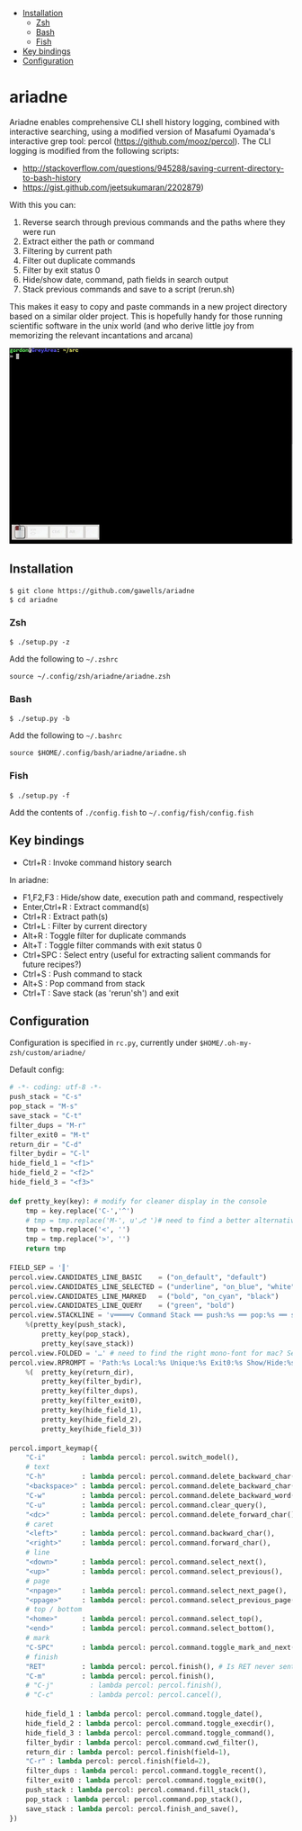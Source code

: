 - [Installation](#installation)
  - [Zsh](#zsh)
  - [Bash](#bash)
  - [Fish](#fish)
- [Key bindings](#keybindigs)
- [Configuration](#configuration)

# ariadne

Ariadne enables comprehensive CLI shell history logging, combined with interactive searching, using a modified version of Masafumi Oyamada's interactive grep tool: percol (https://github.com/mooz/percol). The CLI logging is modified from the following scripts:

- http://stackoverflow.com/questions/945288/saving-current-directory-to-bash-history
- https://gist.github.com/jeetsukumaran/2202879)

With this you can:

1. Reverse search through previous commands and the paths where they were run
2. Extract either the path or command
3. Filtering by current path
4. Filter out duplicate commands
5. Filter by exit status 0
6. Hide/show date, command, path fields in search output
7. Stack previous commands and save to a script (rerun.sh)

This makes it easy to copy and paste commands in a new project directory based on a similar older project. This is hopefully handy for those running scientific software in the unix world (and who derive little joy from memorizing the relevant incantations and arcana)

![animation](https://github.com/gawells/demos/blob/master/ariadne1.gif)

## Installation
    $ git clone https://github.com/gawells/ariadne
    $ cd ariadne
    
### Zsh

    $ ./setup.py -z

Add the following to `~/.zshrc` 

    source ~/.config/zsh/ariadne/ariadne.zsh
    
### Bash
    
    $ ./setup.py -b

Add the following to `~/.bashrc`

    source $HOME/.config/bash/ariadne/ariadne.sh
    
### Fish
    
    $ ./setup.py -f
    
Add the contents of `./config.fish` to `~/.config/fish/config.fish`

## Key bindings

- Ctrl+R          : Invoke command history search

In ariadne:

- F1,F2,F3        : Hide/show date, execution path and command, respectively
- Enter,Ctrl+R    : Extract command(s)
- Ctrl+R          : Extract path(s)
- Ctrl+L          : Filter by current directory
- Alt+R           : Toggle filter for duplicate commands
- Alt+T           : Toggle filter commands with exit status 0
- Ctrl+SPC        : Select entry (useful for extracting salient commands for future recipes?)
- Ctrl+S          : Push command to stack
- Alt+S           : Pop command from stack
- Ctrl+T          : Save stack (as 'rerun'sh') and exit

## Configuration

Configuration is specified in `rc.py`, currently under `$HOME/.oh-my-zsh/custom/ariadne/`

Default config:
```python
# -*- coding: utf-8 -*-
push_stack = "C-s"
pop_stack = "M-s"
save_stack = "C-t"
filter_dups = "M-r"
filter_exit0 = "M-t"
return_dir = "C-d"
filter_bydir = "C-l"
hide_field_1 = "<f1>"
hide_field_2 = "<f2>"
hide_field_3 = "<f3>"

def pretty_key(key): # modify for cleaner display in the console
    tmp = key.replace('C-','^')
    # tmp = tmp.replace('M-', u'⎇ ')# need to find a better alternative for mono fonts
    tmp = tmp.replace('<', '')
    tmp = tmp.replace('>', '')
    return tmp

FIELD_SEP = '║' 
percol.view.CANDIDATES_LINE_BASIC    = ("on_default", "default")
percol.view.CANDIDATES_LINE_SELECTED = ("underline", "on_blue", "white","bold")
percol.view.CANDIDATES_LINE_MARKED   = ("bold", "on_cyan", "black")
percol.view.CANDIDATES_LINE_QUERY    = ("green", "bold")
percol.view.STACKLINE = 'v════v Command Stack ══ push:%s ══ pop:%s ══ save as "rerun.sh":%s v════v'\
	%(pretty_key(push_stack),
        pretty_key(pop_stack),
        pretty_key(save_stack))
percol.view.FOLDED = '…' # need to find the right mono-font for mac? Seems to work with "input mono narrow"
percol.view.RPROMPT = 'Path:%s Local:%s Unique:%s Exit0:%s Show/Hide:%s,%s,%s'\
    %(  pretty_key(return_dir),
        pretty_key(filter_bydir),
        pretty_key(filter_dups),
        pretty_key(filter_exit0),
        pretty_key(hide_field_1),
        pretty_key(hide_field_2),
        pretty_key(hide_field_3))

percol.import_keymap({
    "C-i"         : lambda percol: percol.switch_model(),
    # text
    "C-h"         : lambda percol: percol.command.delete_backward_char(),
    "<backspace>" : lambda percol: percol.command.delete_backward_char(),
    "C-w"         : lambda percol: percol.command.delete_backward_word(),
    "C-u"         : lambda percol: percol.command.clear_query(),
    "<dc>"        : lambda percol: percol.command.delete_forward_char(),
    # caret
    "<left>"      : lambda percol: percol.command.backward_char(),
    "<right>"     : lambda percol: percol.command.forward_char(),
    # line
    "<down>"      : lambda percol: percol.command.select_next(),
    "<up>"        : lambda percol: percol.command.select_previous(),
    # page
    "<npage>"     : lambda percol: percol.command.select_next_page(),
    "<ppage>"     : lambda percol: percol.command.select_previous_page(),
    # top / bottom
    "<home>"      : lambda percol: percol.command.select_top(),
    "<end>"       : lambda percol: percol.command.select_bottom(),
    # mark
    "C-SPC"       : lambda percol: percol.command.toggle_mark_and_next(),
    # finish
    "RET"         : lambda percol: percol.finish(), # Is RET never sent? #seems not, doesn't respond to finish_f either - gaw
    "C-m"         : lambda percol: percol.finish(),
    # "C-j"         : lambda percol: percol.finish(),
    # "C-c"         : lambda percol: percol.cancel(),

    hide_field_1 : lambda percol: percol.command.toggle_date(),
    hide_field_2 : lambda percol: percol.command.toggle_execdir(),
    hide_field_3 : lambda percol: percol.command.toggle_command(),
    filter_bydir : lambda percol: percol.command.cwd_filter(),
    return_dir : lambda percol: percol.finish(field=1),
    "C-r" : lambda percol: percol.finish(field=2),
    filter_dups : lambda percol: percol.command.toggle_recent(),
    filter_exit0 : lambda percol: percol.command.toggle_exit0(),
    push_stack : lambda percol: percol.command.fill_stack(),
    pop_stack : lambda percol: percol.command.pop_stack(),
    save_stack : lambda percol: percol.finish_and_save(),
})    
```

